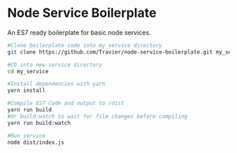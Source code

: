# Node Service Boilerplate
An ES7 ready boilerplate for basic node services.

```bash
#Clone boilerplate code into my_service directory
git clone https://github.com/Travier/node-service-boilerplate.git my_service

#CD into new service directory
cd my_service

#Install dependencies with yarn
yarn install

#Compile ES7 Code and output to /dist
yarn run build
#Or build:watch to wait for file changes before compiling
yarn run build:watch 

#Run service
node dist/index.js
```
